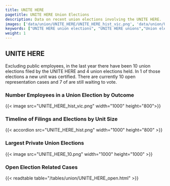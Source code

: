 ```yaml
---
title: UNITE HERE
pagetitle: UNITE HERE Union Elections
description: Data on recent union elections involving the UNITE HERE.
images: ['data/union/UNITE_HERE/UNITE_HERE_hist_vic.png', 'data/union/UNITE_HERE/UNITE_HERE_hist_size.png', 'data/union/UNITE_HERE/UNITE_HERE_10.png']
keywords: ["UNITE HERE union elections", "UNITE HERE unions","Union elections"]
weight: 1
---
```

##  UNITE HERE

Excluding public employees, in the last year there have been 10 union elections filed by the UNITE HERE and 4 union elections held. In 1 of those elections a new unit was certified. There are currently 10 open representation cases and 7 of are still waiting to vote.

### Number Employees in a Union Election by Outcome
{{< image src="UNITE_HERE_hist_vic.png" width="1000" height="800">}}

### Timeline of Filings and Elections by Unit Size
{{< accordion src="UNITE_HERE_hist.png" width="1000" height="800" >}}

### Largest Private Union Elections
{{< image src="UNITE_HERE_10.png" width="1000" height="1000"  >}}

### Open Election Related Cases
{{< readtable table="/tables/union/UNITE_HERE_open.html" >}}

